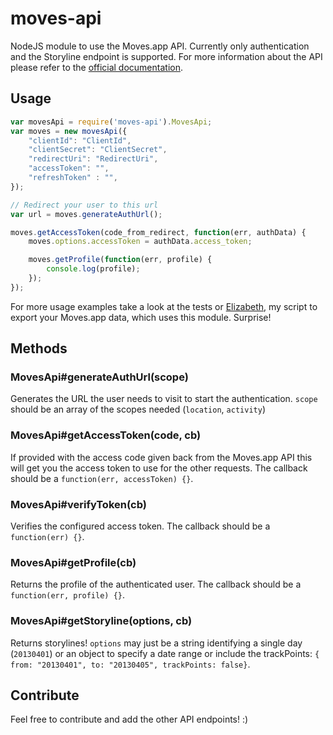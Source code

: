 # moves-api

NodeJS module to use the Moves.app API. Currently only authentication and the Storyline endpoint is supported. For more information about the API please refer to the [official documentation](https://dev.moves-app.com/docs/api).

## Usage

```javascript
var movesApi = require('moves-api').MovesApi;
var moves = new movesApi({
    "clientId": "ClientId",
    "clientSecret": "ClientSecret",
    "redirectUri": "RedirectUri",
    "accessToken": "",
    "refreshToken" : "",
});

// Redirect your user to this url
var url = moves.generateAuthUrl();

moves.getAccessToken(code_from_redirect, function(err, authData) {
    moves.options.accessToken = authData.access_token;

    moves.getProfile(function(err, profile) {
        console.log(profile);
    });
});
```

For more usage examples take a look at the tests or [Elizabeth](https://github.com/pwaldhauer/elizabeth), my script to export your Moves.app data, which uses this module. Surprise!

## Methods

### MovesApi#generateAuthUrl(scope)

Generates the URL the user needs to visit to start the authentication. `scope` should be an array of the scopes needed (`location`, `activity`)

### MovesApi#getAccessToken(code, cb)

If provided with the access code given back from the Moves.app API this will get you the access token to use for the other requests. The callback should be a `function(err, accessToken) {}`.

### MovesApi#verifyToken(cb)

Verifies the configured access token. The callback should be a `function(err) {}`.

### MovesApi#getProfile(cb)

Returns the profile of the authenticated user. The callback should be a `function(err, profile) {}`.

### MovesApi#getStoryline(options, cb)

Returns storylines! `options` may just be a string identifying a single day (`20130401`) or an object to specify a date range or include the trackPoints: `{ from: "20130401", to: "20130405", trackPoints: false}`.

## Contribute

Feel free to contribute and add the other API endpoints! :)
